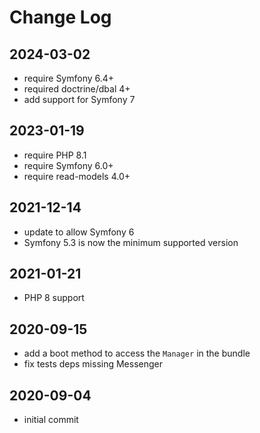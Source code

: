 Change Log
==========

2024-03-02
----------

 * require Symfony 6.4+
 * required doctrine/dbal 4+
 * add support for Symfony 7

2023-01-19
----------

 * require PHP 8.1
 * require Symfony 6.0+
 * require read-models 4.0+

2021-12-14
----------

 * update to allow Symfony 6
 * Symfony 5.3 is now the minimum supported version

2021-01-21
----------

 * PHP 8 support

2020-09-15
----------

 * add a boot method to access the `Manager` in the bundle
 * fix tests deps missing Messenger

2020-09-04
----------

 * initial commit
